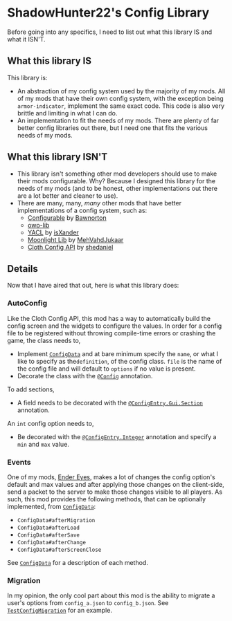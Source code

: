 # ShadowHunter22's Config Library

Before going into any specifics, I need to list out what this library IS and what it ISN'T.

## What this library IS

This library is:

- An abstraction of my config system used by the majority of my mods.  All of my mods that have their own config system, with the exception being `armor-indicator`, implement the same exact code.  This code is also very brittle and limiting in what I can do.
- An implementation to fit the needs of my mods.  There are plenty of far better config libraries out there, but I need one that fits the various needs of my mods.

## What this library ISN'T

- This library isn't something other mod developers should use to make their mods configurable.  Why?  Because I designed this library for the needs of my mods (and to be honest, other implementations out there are a lot better and cleaner to use).
- There are many, many, *many* other mods that have better implementations of a config system, such as:
  - [Configurable](https://modrinth.com/mod/configurable) by [Bawnorton](https://modrinth.com/user/Bawnorton)
  - [owo-lib](https://modrinth.com/mod/owo-lib)
  - [YACL](https://modrinth.com/mod/yacl) by [isXander](https://modrinth.com/user/isxander)
  - [Moonlight Lib](https://modrinth.com/mod/moonlight) by [MehVahdJukaar](https://modrinth.com/user/MehVahdJukaar)
  - [Cloth Config API](https://modrinth.com/mod/cloth-config) by [shedaniel](https://modrinth.com/user/shedaniel)

## Details

Now that I have aired that out, here is what this library does:

### AutoConfig

Like the Cloth Config API, this mod has a way to automatically build the config screen and the widgets to configure the values.  In order for a config file to be registered without throwing compile-time errors or crashing the game, the class needs to,

- Implement [`ConfigData`](/src/main/java/dev/shadowhunter22/shadowhunter22sconfiglibrary/api/v1/config/ConfigData.java) and at bare minimum specify the `name`, or what I like to specify as the`definition`, of the config class.  `file` is the name of the config file and will default to `options` if no value is present. 
- Decorate the class with the [`@Config`](/src/main/java/dev/shadowhunter22/shadowhunter22sconfiglibrary/annotation/Config.java) annotation.

To add sections, 

- A field needs to be decorated with the [`@ConfigEntry.Gui.Section`](/src/main/java/dev/shadowhunter22/shadowhunter22sconfiglibrary/annotation/ConfigEntry.java) annotation.

An `int` config option needs to,

- Be decorated with the [`@ConfigEntry.Integer`](/src/main/java/dev/shadowhunter22/shadowhunter22sconfiglibrary/annotation/ConfigEntry.java) annotation and specify a `min` and `max` value.

### Events

One of my mods, [Ender Eyes](https://modrinth.com/mod/ender-eyes), makes a lot of changes the config option's default and max values and after applying those changes on the client-side, send a packet to the server to make those changes visible to all players.  As such, this  mod provides the following methods, that can be optionally implemented, from [`ConfigData`](/src/main/java/dev/shadowhunter22/shadowhunter22sconfiglibrary/api/v1/config/ConfigData.java):     

- `ConfigData#afterMigration`
- `ConfigData#afterLoad`
- `ConfigData#afterSave`
- `ConfigData#afterChange`
- `ConfigData#afterScreenClose`

See [`ConfigData`](/src/main/java/dev/shadowhunter22/shadowhunter22sconfiglibrary/api/v1/config/ConfigData.java) for a description of each method.

### Migration

In my opinion, the only cool part about this mod is the ability to migrate a user's options from `config_a.json` to `config_b.json`.  See [`TestConfigMigration`](/src/test/java/dev/shadowhunter22/shadowhunter22sconfiglibrary/test/TestConfigMigration.java) for an example.